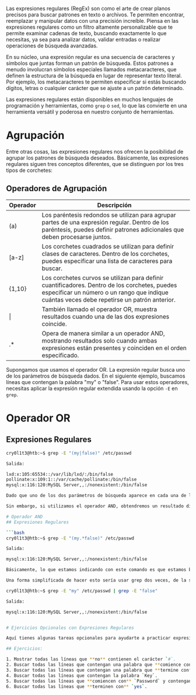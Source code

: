 Las expresiones regulares (RegEx) son como el arte de crear planos precisos para buscar patrones en texto o archivos. Te permiten encontrar, reemplazar y manipular datos con una precisión increíble. Piensa en las expresiones regulares como un filtro altamente personalizable que te permite examinar cadenas de texto, buscando exactamente lo que necesitas, ya sea para analizar datos, validar entradas o realizar operaciones de búsqueda avanzadas.

En su núcleo, una expresión regular es una secuencia de caracteres y símbolos que juntas forman un patrón de búsqueda. Estos patrones a menudo involucran símbolos especiales llamados metacaracteres, que definen la estructura de la búsqueda en lugar de representar texto literal. Por ejemplo, los metacaracteres te permiten especificar si estás buscando dígitos, letras o cualquier carácter que se ajuste a un patrón determinado.

Las expresiones regulares están disponibles en muchos lenguajes de programación y herramientas, como `grep` o `sed`, lo que las convierte en una herramienta versátil y poderosa en nuestro conjunto de herramientas.

# Agrupación

Entre otras cosas, las expresiones regulares nos ofrecen la posibilidad de agrupar los patrones de búsqueda deseados. Básicamente, las expresiones regulares siguen tres conceptos diferentes, que se distinguen por los tres tipos de corchetes:

## Operadores de Agrupación

| Operador | Descripción |
|----------|-------------|
| (a)      | Los paréntesis redondos se utilizan para agrupar partes de una expresión regular. Dentro de los paréntesis, puedes definir patrones adicionales que deben procesarse juntos. |
| [a-z]    | Los corchetes cuadrados se utilizan para definir clases de caracteres. Dentro de los corchetes, puedes especificar una lista de caracteres para buscar. |
| {1,10}   | Los corchetes curvos se utilizan para definir cuantificadores. Dentro de los corchetes, puedes especificar un número o un rango que indique cuántas veces debe repetirse un patrón anterior. |
| \|       | También llamado el operador OR, muestra resultados cuando una de las dos expresiones coincide. |
| .*       | Opera de manera similar a un operador AND, mostrando resultados solo cuando ambas expresiones están presentes y coinciden en el orden especificado. |

Supongamos que usamos el operador OR. La expresión regular busca uno de los parámetros de búsqueda dados. En el siguiente ejemplo, buscamos líneas que contengan la palabra "my" o "false". Para usar estos operadores, necesitas aplicar la expresión regular extendida usando la opción `-E` en `grep`.

# Operador OR  
## Expresiones Regulares

```bash
cry0l1t3@htb:~$ grep -E "(my|false)" /etc/passwd

Salida:

lxd:x:105:65534::/var/lib/lxd/:/bin/false
pollinate:x:109:1::/var/cache/pollinate:/bin/false
mysql:x:116:120:MySQL Server,,:/nonexistent:/bin/false

Dado que uno de los dos parámetros de búsqueda aparece en cada una de las tres líneas, todas ellas se muestran como resultado.

Sin embargo, si utilizamos el operador AND, obtendremos un resultado diferente usando los mismos parámetros de búsqueda.

# Operador AND  
## Expresiones Regulares

```bash
cry0l1t3@htb:~$ grep -E "(my.*false)" /etc/passwd

Salida:

mysql:x:116:120:MySQL Server,,:/nonexistent:/bin/false

Básicamente, lo que estamos indicando con este comando es que estamos buscando una línea donde aparezcan tanto my como false.

Una forma simplificada de hacer esto sería usar grep dos veces, de la siguiente manera:

cry0l1t3@htb:~$ grep -E "my" /etc/passwd | grep -E "false"

Salida:

mysql:x:116:120:MySQL Server,,:/nonexistent:/bin/false


# Ejercicios Opcionales con Expresiones Regulares

Aquí tienes algunas tareas opcionales para ayudarte a practicar expresiones regulares (RegEx) y mejorar tu habilidad para manejarlas de manera más efectiva. Estos ejercicios utilizarán el archivo `/etc/ssh/sshd_config` en tu instancia de **Pwnbox**, lo que te permitirá explorar aplicaciones reales de las expresiones regulares en un archivo de configuración. Al completar estas tareas, obtendrás experiencia práctica trabajando con patrones, búsqueda y manipulación de texto en escenarios reales.

## Ejercicios:

1. Mostrar todas las líneas que **no** contienen el carácter `#`.
2. Buscar todas las líneas que contengan una palabra que **comience con** `Permit`.
3. Buscar todas las líneas que contengan una palabra que **termine con** `Authentication`.
4. Buscar todas las líneas que contengan la palabra `Key`.
5. Buscar todas las líneas que **comiencen con** `Password` y contengan `yes`.
6. Buscar todas las líneas que **terminen con** `yes`.